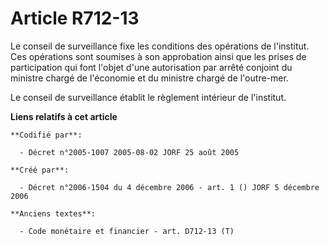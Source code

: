 # Article R712-13

Le conseil de surveillance fixe les conditions des opérations de l'institut. Ces opérations sont soumises à son approbation
ainsi que les prises de participation qui font l'objet d'une autorisation par arrêté conjoint du ministre chargé de
l'économie et du ministre chargé de l'outre-mer.

Le conseil de surveillance établit le règlement intérieur de l'institut.

**Liens relatifs à cet article**

	**Codifié par**:

	  - Décret n°2005-1007 2005-08-02 JORF 25 août 2005

	**Créé par**:

	  - Décret n°2006-1504 du 4 décembre 2006 - art. 1 () JORF 5 décembre 2006

	**Anciens textes**:

	  - Code monétaire et financier - art. D712-13 (T)
